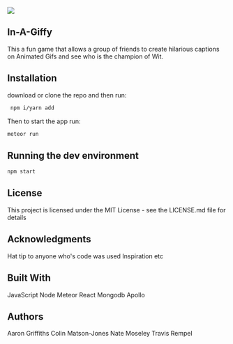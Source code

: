 ![](https://i.imgflip.com/vpq.jpg)

## In-A-Giffy

This a fun game that allows a group of friends to create hilarious captions on Animated Gifs and see who is the champion of Wit.

## Installation

download or clone the repo and then run:

```bash
 npm i/yarn add
```

Then to start the app run:

```bash
meteor run
```

## Running the dev environment

```bash
npm start
```

## License

This project is licensed under the MIT License - see the LICENSE.md file for details

## Acknowledgments

Hat tip to anyone who's code was used
Inspiration
etc

## Built With

JavaScript
Node
Meteor
React
Mongodb
Apollo

## Authors

Aaron Griffiths
Colin Matson-Jones
Nate Moseley
Travis Rempel
